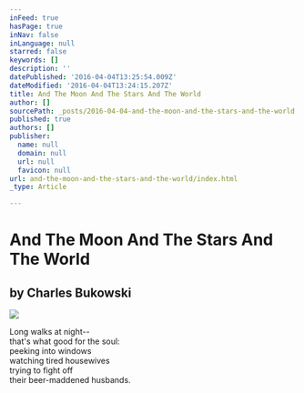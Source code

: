```yaml
---
inFeed: true
hasPage: true
inNav: false
inLanguage: null
starred: false
keywords: []
description: ''
datePublished: '2016-04-04T13:25:54.009Z'
dateModified: '2016-04-04T13:24:15.207Z'
title: And The Moon And The Stars And The World
author: []
sourcePath: _posts/2016-04-04-and-the-moon-and-the-stars-and-the-world.md
published: true
authors: []
publisher:
  name: null
  domain: null
  url: null
  favicon: null
url: and-the-moon-and-the-stars-and-the-world/index.html
_type: Article

---
```

# And The Moon And The Stars And The World

## by Charles Bukowski
![](https://the-grid-user-content.s3-us-west-2.amazonaws.com/2d7d6981-01fb-41cc-98d8-6f4f78f48b2c.jpg)

Long walks at night--  
that's what good for the soul:  
peeking into windows  
watching tired housewives  
trying to fight off  
their beer-maddened husbands.